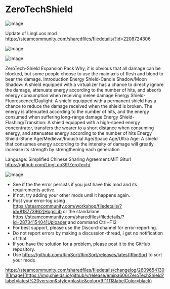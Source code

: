 # ZeroTechShield

![Image](https://i.imgur.com/buuPQel.png)

Update of LingLuos mod
https://steamcommunity.com/sharedfiles/filedetails/?id=2208724306

![Image](https://i.imgur.com/pufA0kM.png)

	
![Image](https://i.imgur.com/Z4GOv8H.png)

ZeroTech-Shield Expansion Pack
Why, it is obvious that all damage can be blocked, but some people choose to use the main axis of flesh and blood to bear the damage.
Introduction
Energy Shield-Candle Shadow/Moon Shadow: A shield equipped with a virtualizer has a chance to directly ignore the damage, attenuate energy according to the number of hits, and absorb energy consumption when receiving melee damage
Energy Shield-Fluorescence/Daylight: A shield equipped with a permanent shield has a chance to reduce the damage received when the shield is broken. The energy is attenuated according to the number of hits, and the energy consumed when suffering long-range damage
Energy Shield-Flashing/Transition: A shield equipped with a high-speed energy concentrator, transfers the wearer to a short distance when consuming energy, and attenuates energy according to the number of hits
Energy Shield-Stone Age/Medieval/Industrial Age/Space Age/Ultra Age: A shield that consumes energy according to the intensity of damage will greatly increase its strength by strengthening each generation

Language: Simplified Chinese
Sharing Agreement:MIT
Giturl https://github.com/LingLuo39/ZeroTech/

![Image](https://i.imgur.com/PwoNOj4.png)



-  See if the the error persists if you just have this mod and its requirements active.
-  If not, try adding your other mods until it happens again.
-  Post your error-log using https://steamcommunity.com/workshop/filedetails/?id=818773962]HugsLib or the standalone https://steamcommunity.com/sharedfiles/filedetails/?id=2873415404]Uploader and command Ctrl+F12
-  For best support, please use the Discord-channel for error-reporting.
-  Do not report errors by making a discussion-thread, I get no notification of that.
-  If you have the solution for a problem, please post it to the GitHub repository.
-  Use https://github.com/RimSort/RimSort/releases/latest]RimSort to sort your mods



https://steamcommunity.com/sharedfiles/filedetails/changelog/2609654130]![Image](https://img.shields.io/github/v/release/emipa606/ZeroTechShield?label=latest%20version&style=plastic&color=9f1111&labelColor=black)

